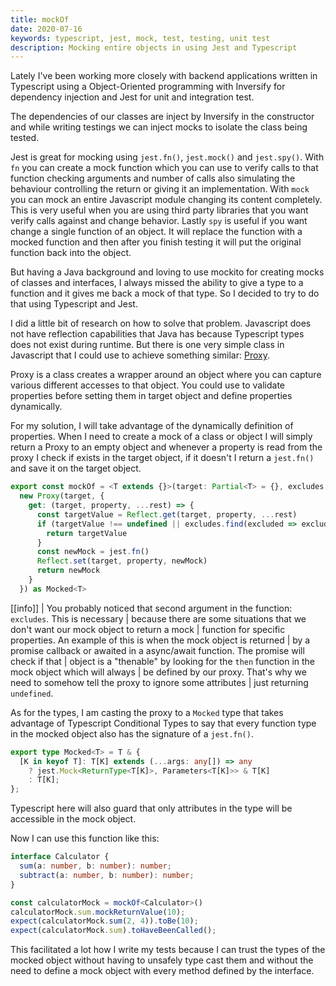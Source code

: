 ```yaml
---
title: mockOf
date: 2020-07-16
keywords: typescript, jest, mock, test, testing, unit test
description: Mocking entire objects in using Jest and Typescript
---
```


Lately I've been working more closely with backend applications written in Typescript
using a Object-Oriented programming with Inversify for dependency injection and Jest
for unit and integration test.

The dependencies of our classes are inject by Inversify in the constructor and while
writing testings we can inject mocks to isolate the class being tested.

Jest is great for mocking using `jest.fn()`, `jest.mock()` and `jest.spy()`. With `fn`
you can create a mock function which you can use to verify calls to that function checking
arguments and number of calls also simulating the behaviour controlling the return or
giving it an implementation. With `mock` you can mock an entire Javascript module
changing its content completely. This is very useful when you are using third party
libraries that you want verify calls against and change behavior. Lastly `spy` is useful
if you want change a single function of an object. It will replace the function with a
mocked function and then after you finish testing it will put the original function back
into the object.

But having a Java background and loving to use mockito for creating mocks of classes and
interfaces, I always missed the ability to give a type to a function and it gives me back
a mock of that type. So I decided to try to do that using Typescript and Jest.

I did a little bit of research on how to solve that problem. Javascript does not have
reflection capabilities that Java has because Typescript types does not exist during
runtime. But there is one very simple class in Javascript that I could use to achieve something
similar: [Proxy](https://developer.mozilla.org/en-US/docs/Web/JavaScript/Reference/Global_Objects/Proxy).

Proxy is a class creates a wrapper around an object where you can capture various different
accesses to that object. You could use to validate properties before setting them in
target object and define properties dynamically.

For my solution, I will take advantage of the dynamically definition of properties. When
I need to create a mock of a class or object I will simply return a Proxy to an empty
object and whenever a property is read from the proxy I check if exists in the target
object, if it doesn't I return a `jest.fn()` and save it on the target object.

```Typescript
export const mockOf = <T extends {}>(target: Partial<T> = {}, excludes = ['then']): Mocked<T> =>
  new Proxy(target, {
    get: (target, property, ...rest) => {
      const targetValue = Reflect.get(target, property, ...rest)
      if (targetValue !== undefined || excludes.find(excluded => excluded === property)) {
        return targetValue
      }
      const newMock = jest.fn()
      Reflect.set(target, property, newMock)
      return newMock
    }
  }) as Mocked<T>
```

[[info]]
| You probably noticed that second argument in the function: `excludes`. This is necessary
| because there are some situations that we don't want our mock object to return a mock
| function for specific properties. An example of this is when the mock object is returned
| by a promise callback or awaited in a async/await function. The promise will check if that
| object is a "thenable" by looking for the `then` function in the mock object which will always
| be defined by our proxy. That's why we need to somehow tell the proxy to ignore some attributes
| just returning `undefined`.

As for the types, I am casting the proxy to a `Mocked` type that takes advantage of Typescript
Conditional Types to say that every function type in the mocked object also has the signature of
a `jest.fn()`.

```Typescript
export type Mocked<T> = T & {
  [K in keyof T]: T[K] extends (...args: any[]) => any
    ? jest.Mock<ReturnType<T[K]>, Parameters<T[K]>> & T[K]
    : T[K];
};
```

Typescript here will also guard that only attributes in the type will be accessible in the mock
object.

Now I can use this function like this:

```Typescript
interface Calculator {
  sum(a: number, b: number): number;
  subtract(a: number, b: number): number;
}

const calculatorMock = mockOf<Calculator>()
calculatorMock.sum.mockReturnValue(10);
expect(calculatorMock.sum(2, 4)).toBe(10);
expect(calculatorMock.sum).toHaveBeenCalled();
```

This facilitated a lot how I write my tests because I can trust the types of the mocked object
without having to unsafely type cast them and without the need to define a mock object with
every method defined by the interface.
